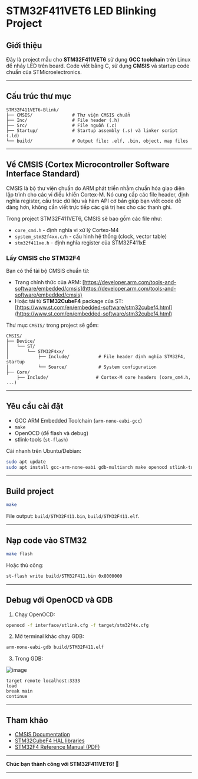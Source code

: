 
# STM32F411VET6 LED Blinking Project

## Giới thiệu

Đây là project mẫu cho **STM32F411VET6** sử dụng **GCC toolchain** trên Linux để nháy LED trên board.
Code viết bằng C, sử dụng **CMSIS** và startup code chuẩn của STMicroelectronics.

---

## Cấu trúc thư mục

```
STM32F411VET6-Blink/
├── CMSIS/               # Thư viện CMSIS chuẩn
├── Inc/                 # File header (.h)
├── Src/                 # File nguồn (.c)
├── Startup/             # Startup assembly (.s) và linker script (.ld)
└── build/               # Output file: .elf, .bin, object, map files
```

---

## Về CMSIS (Cortex Microcontroller Software Interface Standard)

CMSIS là bộ thư viện chuẩn do ARM phát triển nhằm chuẩn hóa giao diện lập trình cho các vi điều khiển Cortex-M.
Nó cung cấp các file header, định nghĩa register, cấu trúc dữ liệu và hàm API cơ bản giúp bạn viết code dễ dàng hơn, không cần viết trực tiếp các giá trị hex cho các thanh ghi.

Trong project STM32F411VET6, CMSIS sẽ bao gồm các file như:

* `core_cm4.h` - định nghĩa vi xử lý Cortex-M4
* `system_stm32f4xx.c/h` - cấu hình hệ thống (clock, vector table)
* `stm32f411xe.h` - định nghĩa register của STM32F411xE

### Lấy CMSIS cho STM32F4

Bạn có thể tải bộ CMSIS chuẩn từ:

* Trang chính thức của ARM:
  [https://developer.arm.com/tools-and-software/embedded/cmsis](https://developer.arm.com/tools-and-software/embedded/cmsis)
* Hoặc tải từ **STM32CubeF4** package của ST:
  [https://www.st.com/en/embedded-software/stm32cubef4.html](https://www.st.com/en/embedded-software/stm32cubef4.html)

Thư mục `CMSIS/` trong project sẽ gồm:

```
CMSIS/
├── Device/
│   └── ST/
│       └── STM32F4xx/
│           ├── Include/           # File header định nghĩa STM32F4, startup
│           └── Source/            # System configuration
├── Core/
    ├── Include/                  # Cortex-M core headers (core_cm4.h, ...)
```

---

## Yêu cầu cài đặt

* GCC ARM Embedded Toolchain (`arm-none-eabi-gcc`)
* `make`
* OpenOCD (để flash và debug)
* stlink-tools (`st-flash`)

Cài nhanh trên Ubuntu/Debian:

```bash
sudo apt update
sudo apt install gcc-arm-none-eabi gdb-multiarch make openocd stlink-tools
```

---

## Build project

```bash
make
```

File output: `build/STM32F411.bin`, `build/STM32F411.elf`.

---

## Nạp code vào STM32

```bash
make flash
```

Hoặc thủ công:

```bash
st-flash write build/STM32F411.bin 0x8000000
```

---

## Debug với OpenOCD và GDB

1. Chạy OpenOCD:

```bash
openocd -f interface/stlink.cfg -f target/stm32f4x.cfg
```

2. Mở terminal khác chạy GDB:

```bash
arm-none-eabi-gdb build/STM32F411.elf
```

3. Trong GDB:

![image](https://github.com/user-attachments/assets/5f37c46f-06b0-4d48-b82d-f12add0c7cb2)

```gdb
target remote localhost:3333
load
break main
continue
```

---

## Tham khảo

* [CMSIS Documentation](https://arm-software.github.io/CMSIS_5/Core/html/index.html)
* [STM32CubeF4 HAL libraries](https://www.st.com/en/embedded-software/stm32cubef4.html)
* [STM32F4 Reference Manual (PDF)](https://www.st.com/resource/en/reference_manual/dm00031020-stm32f405-415-stm32f407-417-stm32f427-437-and-stm32f429-439-advanced-armbased-32bit-mcus-stmicroelectronics.pdf)

---

**Chúc bạn thành công với STM32F411VET6!** 🚀

---

